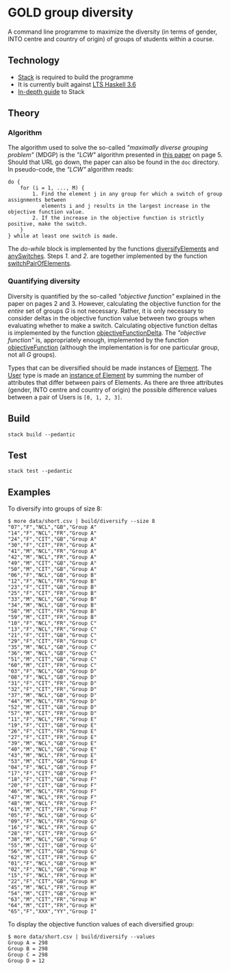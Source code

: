 # GOLD group diversity

A command line programme to maximize the diversity (in terms of gender, INTO centre and country of origin) of groups of students within a course.

## Technology

* [Stack](https://github.com/commercialhaskell/stack) is required to build the programme
* It is currently built against [LTS Haskell 3.6](https://www.stackage.org/lts-3.6)
* [In-depth guide](https://github.com/commercialhaskell/stack/blob/master/doc/GUIDE.md) to Stack

## Theory

### Algorithm

The algorithm used to solve the so-called *"maximally diverse grouping problem"* (MDGP) is the *"LCW"* algorithm presented in [this paper](http://www.uv.es/rmarti/paper/docs/mdp7.pdf) on page 5. Should that URL go down, the paper can also be found in the `doc` directory. In pseudo-code, the *"LCW"* algorithm reads:

```
do {
    for (i = 1, ..., M) {
        1. Find the element j in any group for which a switch of group assignments between
           elements i and j results in the largest increase in the objective function value.
        2. If the increase in the objective function is strictly positive, make the switch.
    }
} while at least one switch is made.
```

The *do-while* block is implemented by the functions [diversifyElements](https://github.com/INTO-University-Partnerships/gold-group-diversity/blob/master/src/Lib.hs#L31) and [anySwitches](https://github.com/INTO-University-Partnerships/gold-group-diversity/blob/master/src/Lib.hs#L62). Steps *1.* and *2.* are together implemented by the function [switchPairOfElements](https://github.com/INTO-University-Partnerships/gold-group-diversity/blob/master/src/Lib.hs#L76).

### Quantifying diversity

Diversity is quantified by the so-called *"objective function"* explained in the paper on pages 2 and 3. However, calculating the objective function for the *entire* set of groups *G* is not necessary. Rather, it is only necessary to consider deltas in the objective function value between two groups when evaluating whether to make a switch. Calculating objective function deltas is implemented by the function [objectiveFunctionDelta](https://github.com/INTO-University-Partnerships/gold-group-diversity/blob/master/src/Lib.hs#L120). The *"objective function"*  is, appropriately enough, implemented by the function [objectiveFunction](https://github.com/INTO-University-Partnerships/gold-group-diversity/blob/master/src/Lib.hs#L50) (although the implementation is for one particular group, not all *G* groups).

Types that can be diversified should be made instances of [Element](https://github.com/INTO-University-Partnerships/gold-group-diversity/blob/master/src/Types.hs#L41). The [User](https://github.com/INTO-University-Partnerships/gold-group-diversity/blob/master/src/Types.hs#L34) type is made an [instance of Element](https://github.com/INTO-University-Partnerships/gold-group-diversity/blob/master/src/Types.hs#L44) by summing the number of attributes that differ between pairs of Elements. As there are three attributes (gender, INTO centre and country of origin) the possible difference values between a pair of Users is `[0, 1, 2, 3]`.

## Build

    stack build --pedantic

## Test

    stack test --pedantic

## Examples

To diversify into groups of size 8:

    $ more data/short.csv | build/diversify --size 8
    "07","F","NCL","GB","Group A"
    "14","F","NCL","FR","Group A"
    "24","F","CIT","GB","Group A"
    "30","F","CIT","FR","Group A"
    "41","M","NCL","FR","Group A"
    "42","M","NCL","FR","Group A"
    "49","M","CIT","GB","Group A"
    "50","M","CIT","GB","Group A"
    "06","F","NCL","GB","Group B"
    "12","F","NCL","FR","Group B"
    "23","F","CIT","GB","Group B"
    "25","F","CIT","FR","Group B"
    "33","M","NCL","GB","Group B"
    "34","M","NCL","GB","Group B"
    "58","M","CIT","FR","Group B"
    "59","M","CIT","FR","Group B"
    "10","F","NCL","FR","Group C"
    "13","F","NCL","FR","Group C"
    "21","F","CIT","GB","Group C"
    "29","F","CIT","FR","Group C"
    "35","M","NCL","GB","Group C"
    "36","M","NCL","GB","Group C"
    "51","M","CIT","GB","Group C"
    "60","M","CIT","FR","Group C"
    "03","F","NCL","GB","Group D"
    "08","F","NCL","GB","Group D"
    "31","F","CIT","FR","Group D"
    "32","F","CIT","FR","Group D"
    "37","M","NCL","GB","Group D"
    "44","M","NCL","FR","Group D"
    "52","M","CIT","GB","Group D"
    "57","M","CIT","FR","Group D"
    "11","F","NCL","FR","Group E"
    "19","F","CIT","GB","Group E"
    "26","F","CIT","FR","Group E"
    "27","F","CIT","FR","Group E"
    "39","M","NCL","GB","Group E"
    "40","M","NCL","GB","Group E"
    "43","M","NCL","FR","Group E"
    "53","M","CIT","GB","Group E"
    "04","F","NCL","GB","Group F"
    "17","F","CIT","GB","Group F"
    "18","F","CIT","GB","Group F"
    "20","F","CIT","GB","Group F"
    "46","M","NCL","FR","Group F"
    "47","M","NCL","FR","Group F"
    "48","M","NCL","FR","Group F"
    "61","M","CIT","FR","Group F"
    "05","F","NCL","GB","Group G"
    "09","F","NCL","FR","Group G"
    "16","F","NCL","FR","Group G"
    "28","F","CIT","FR","Group G"
    "38","M","NCL","GB","Group G"
    "55","M","CIT","GB","Group G"
    "56","M","CIT","GB","Group G"
    "62","M","CIT","FR","Group G"
    "01","F","NCL","GB","Group H"
    "02","F","NCL","GB","Group H"
    "15","F","NCL","FR","Group H"
    "22","F","CIT","GB","Group H"
    "45","M","NCL","FR","Group H"
    "54","M","CIT","GB","Group H"
    "63","M","CIT","FR","Group H"
    "64","M","CIT","FR","Group H"
    "65","F","XXX","YY","Group I"

To display the objective function values of each diversified group:

    $ more data/short.csv | build/diversify --values
    Group A = 298
    Group B = 298
    Group C = 298
    Group D = 12
